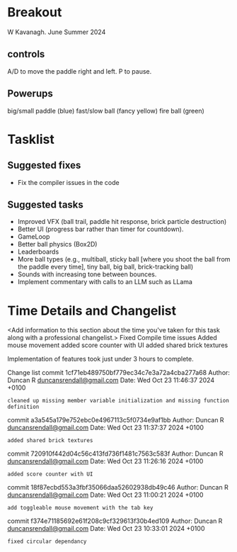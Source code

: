 # Breakout

W Kavanagh. June Summer 2024

## controls

A/D to move the paddle right and left.
P to pause.

## Powerups

big/small paddle (blue)
fast/slow ball (fancy yellow)
fire ball (green)

# Tasklist

## Suggested fixes

* Fix the compiler issues in the code

## Suggested tasks

* Improved VFX (ball trail, paddle hit response, brick particle destruction)
* Better UI (progress bar rather than timer for countdown).
* GameLoop
* Better ball physics (Box2D)
* Leaderboards
* More ball types (e.g., multiball, sticky ball [where you shoot the ball from the paddle every time], tiny ball, big ball, brick-tracking ball)
* Sounds with increasing tone between bounces.
* Implement commentary with calls to an LLM such as LLama

# Time Details and Changelist
<Add information to this section about the time you've taken for this task along with a professional changelist.>
Fixed Compile time issues
Added mouse movement
added score counter with UI
added shared brick textures

Implementation of features took just under 3 hours to complete.

Change list
commit 1cf71eb489750bf779ec34c7e3a72a4cba277a68
Author: Duncan R <duncansrendall@gmail.com>
Date:   Wed Oct 23 11:46:37 2024 +0100

    cleaned up missing member variable initialization and missing function definition

commit a3a545a179e752ebc0e4967113c5f0734e9af1bb
Author: Duncan R <duncansrendall@gmail.com>
Date:   Wed Oct 23 11:37:37 2024 +0100

    added shared brick textures

commit 720910f442d04c56c413fd736f1481c7563c583f
Author: Duncan R <duncansrendall@gmail.com>
Date:   Wed Oct 23 11:26:16 2024 +0100

    added score counter with UI

commit 18f87ecbd553a3fbf35066daa52602938db49c46
Author: Duncan R <duncansrendall@gmail.com>
Date:   Wed Oct 23 11:00:21 2024 +0100

    add toggleable mouse movement with the tab key

commit f374e71185692e61f208c9cf329613f30b4ed109
Author: Duncan R <duncansrendall@gmail.com>
Date:   Wed Oct 23 10:33:01 2024 +0100

    fixed circular dependancy
